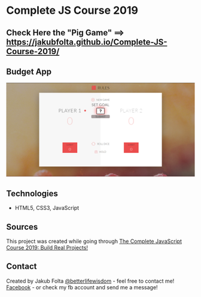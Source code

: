 # Complete JS Course 2019

## Check Here the "Pig Game" ==> https://jakubfolta.github.io/Complete-JS-Course-2019/

## Budget App
![Budget App](./JS-InBrowser-PigGame/images/piggame.png)

## Technologies
* HTML5, CSS3, JavaScript

## Sources
This project was created while going through [The Complete JavaScript Course 2019: Build Real Projects!](https://www.udemy.com/the-complete-javascript-course/)

## Contact
Created by Jakub Folta [@betterlifewisdom](https://www.betterlifewisdom.com/) - feel free to contact me!<br/>
[Facebook](https://www.facebook.com/jakub.folta.58) - or check my fb account and send me a message!
